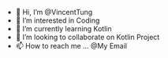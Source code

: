 - 👋 Hi, I’m @VincentTung
- 👀 I’m interested in Coding
- 🌱 I’m currently learning Kotlin
- 💞️ I’m looking to collaborate on Kotlin Project
- 📫 How to reach me ... @My Email

<!---
VincentTung/VincentTung is a ✨ special ✨ repository because its `README.md` (this file) appears on your GitHub profile.
You can click the Preview link to take a look at your changes.
--->
